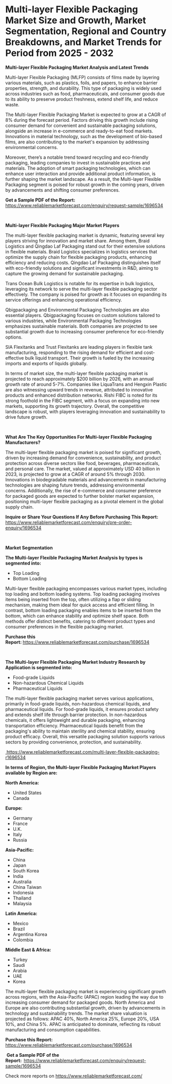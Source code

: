 <p><h1>Multi-layer Flexible Packaging Market Size and Growth, Market Segmentation, Regional and Country Breakdowns, and Market Trends for Period from 2025 -  2032</h1></p><p><strong>Multi-layer Flexible Packaging Market Analysis and Latest Trends</strong></p>
<p><p>Multi-layer Flexible Packaging (MLFP) consists of films made by layering various materials, such as plastics, foils, and papers, to enhance barrier properties, strength, and durability. This type of packaging is widely used across industries such as food, pharmaceuticals, and consumer goods due to its ability to preserve product freshness, extend shelf life, and reduce waste. </p><p>The Multi-layer Flexible Packaging Market is expected to grow at a CAGR of 8% during the forecast period. Factors driving this growth include rising consumer demand for convenient and sustainable packaging solutions, alongside an increase in e-commerce and ready-to-eat food markets. Innovations in material technology, such as the development of bio-based films, are also contributing to the market's expansion by addressing environmental concerns. </p><p>Moreover, there’s a notable trend toward recycling and eco-friendly packaging, leading companies to invest in sustainable practices and materials. The adoption of smart packaging technologies, which can enhance user interaction and provide additional product information, is further shaping the market landscape. As a result, the Multi-layer Flexible Packaging segment is poised for robust growth in the coming years, driven by advancements and shifting consumer preferences.</p></p>
<p><strong>Get a Sample PDF of the Report:&nbsp;</strong> <a href="https://www.reliablemarketforecast.com/enquiry/request-sample/1696534?utm_campaign=1097&utm_medium=2&utm_source=Github&utm_content=ia&utm_term=08012025&utm_id=multi-layer-flexible-packaging">https://www.reliablemarketforecast.com/enquiry/request-sample/1696534</a></p>
<p>&nbsp;</p>
<p><strong>Multi-layer Flexible Packaging Major Market Players</strong></p>
<p><p>The multi-layer flexible packaging market is dynamic, featuring several key players striving for innovation and market share. Among them, Braid Logistics and Qingdao Laf Packaging stand out for their extensive solutions in flexible materials. Braid Logistics specializes in logistics services that optimize the supply chain for flexible packaging products, enhancing efficiency and reducing costs. Qingdao Laf Packaging distinguishes itself with eco-friendly solutions and significant investments in R&D, aiming to capture the growing demand for sustainable packaging.</p><p>Trans Ocean Bulk Logistics is notable for its expertise in bulk logistics, leveraging its network to serve the multi-layer flexible packaging sector effectively. The company is poised for growth as it focuses on expanding its service offerings and enhancing operational efficiency.</p><p>Qbigpackaging and Environmental Packaging Technologies are also essential players. Qbigpackaging focuses on custom solutions tailored to various industries, while Environmental Packaging Technologies emphasizes sustainable materials. Both companies are projected to see substantial growth due to increasing consumer preference for eco-friendly options.</p><p>SIA Flexitanks and Trust Flexitanks are leading players in flexible tank manufacturing, responding to the rising demand for efficient and cost-effective bulk liquid transport. Their growth is fueled by the increasing imports and exports of liquids globally.</p><p>In terms of market size, the multi-layer flexible packaging market is projected to reach approximately $200 billion by 2026, with an annual growth rate of around 5-7%. Companies like LiquaTrans and Hengxin Plastic are also witnessing upward trends in revenue, attributed to innovative products and enhanced distribution networks. Rishi FIBC is noted for its strong foothold in the FIBC segment, with a focus on expanding into new markets, supporting its growth trajectory. Overall, the competitive landscape is robust, with players leveraging innovation and sustainability to drive future growth.</p></p>
<p>&nbsp;</p>
<p><strong>What Are The Key Opportunities For Multi-layer Flexible Packaging Manufacturers?</strong></p>
<p><p>The multi-layer flexible packaging market is poised for significant growth, driven by increasing demand for convenience, sustainability, and product protection across diverse sectors like food, beverages, pharmaceuticals, and personal care. The market, valued at approximately USD 40 billion in 2023, is projected to grow at a CAGR of around 5% through 2030. Innovations in biodegradable materials and advancements in manufacturing technologies are shaping future trends, addressing environmental concerns. Additionally, the rise of e-commerce and consumer preference for packaged goods are expected to further bolster market expansion, positioning multi-layer flexible packaging as a pivotal element in the global supply chain.</p></p>
<p><strong>Inquire or Share Your Questions If Any Before Purchasing This Report:</strong> <a href="https://www.reliablemarketforecast.com/enquiry/pre-order-enquiry/1696534?utm_campaign=1097&utm_medium=2&utm_source=Github&utm_content=ia&utm_term=08012025&utm_id=multi-layer-flexible-packaging">https://www.reliablemarketforecast.com/enquiry/pre-order-enquiry/1696534</a></p>
<p>&nbsp;</p>
<p><strong>Market Segmentation</strong></p>
<p><strong>The Multi-layer Flexible Packaging Market Analysis by types is segmented into:</strong></p>
<p><ul><li>Top Loading</li><li>Bottom Loading</li></ul></p>
<p><p>Multi-layer flexible packaging encompasses various market types, including top loading and bottom loading systems. Top loading packaging involves items being inserted from the top, often utilizing a flap or sliding mechanism, making them ideal for quick access and efficient filling. In contrast, bottom loading packaging enables items to be inserted from the bottom, which can enhance stability and optimize shelf space. Both methods offer distinct benefits, catering to different product types and consumer preferences in the flexible packaging market.</p></p>
<p><strong>Purchase this Report:&nbsp;</strong><a href="https://www.reliablemarketforecast.com/purchase/1696534?utm_campaign=1097&utm_medium=2&utm_source=Github&utm_content=ia&utm_term=08012025&utm_id=multi-layer-flexible-packaging">https://www.reliablemarketforecast.com/purchase/1696534</a></p>
<p>&nbsp;</p>
<p><strong>The Multi-layer Flexible Packaging Market Industry Research by Application is segmented into:</strong></p>
<p><ul><li>Food-grade Liquids</li><li>Non-hazardous Chemical Liquids</li><li>Pharmaceutical Liquids</li></ul></p>
<p><p>The multi-layer flexible packaging market serves various applications, primarily in food-grade liquids, non-hazardous chemical liquids, and pharmaceutical liquids. For food-grade liquids, it ensures product safety and extends shelf life through barrier protection. In non-hazardous chemicals, it offers lightweight and durable packaging, enhancing transportation efficiency. Pharmaceutical liquids benefit from the packaging's ability to maintain sterility and chemical stability, ensuring product efficacy. Overall, this versatile packaging solution supports various sectors by providing convenience, protection, and sustainability.</p></p>
<p><a href="https://www.reliablemarketforecast.com/multi-layer-flexible-packaging-r1696534?utm_campaign=1097&utm_medium=2&utm_source=Github&utm_content=ia&utm_term=08012025&utm_id=multi-layer-flexible-packaging">&nbsp;https://www.reliablemarketforecast.com/multi-layer-flexible-packaging-r1696534</a></p>
<p><strong>In terms of Region, the Multi-layer Flexible Packaging Market Players available by Region are:</strong></p>
<p>
    <p> <strong> North America: </strong>
        <ul>
            <li>United States</li>
            <li>Canada</li>
        </ul>
        </p> 
    <p> <strong> Europe: </strong>
        <ul>
            <li>Germany</li>
            <li>France</li>
            <li>U.K.</li>
            <li>Italy</li>
            <li>Russia</li>
        </ul>
        </p> 
    <p> <strong> Asia-Pacific: </strong>
        <ul>
            <li>China</li>
            <li>Japan</li>
            <li>South Korea</li>
            <li>India</li>
            <li>Australia</li>
            <li>China Taiwan</li>
            <li>Indonesia</li>
            <li>Thailand</li>
            <li>Malaysia</li>
        </ul>
        </p> 
    <p> <strong> Latin America: </strong>
        <ul>
            <li>Mexico</li>
            <li>Brazil</li>
            <li>Argentina Korea</li>
            <li>Colombia</li>
        </ul>
        </p> 
    <p> <strong> Middle East & Africa: </strong>
        <ul>
            <li>Turkey</li>
            <li>Saudi</li>
            <li>Arabia</li>
            <li>UAE</li>
            <li>Korea</li>
        </ul>
    </p>
    </p>
<p><p>The multi-layer flexible packaging market is experiencing significant growth across regions, with the Asia-Pacific (APAC) region leading the way due to increasing consumer demand for packaged goods. North America and Europe are also contributing substantial growth, driven by advancements in technology and sustainability trends. The market share valuation is projected as follows: APAC 40%, North America 25%, Europe 20%, USA 10%, and China 5%. APAC is anticipated to dominate, reflecting its robust manufacturing and consumption capabilities.</p></p>
<p><strong>Purchase this Report: </strong><a href="https://www.reliablemarketforecast.com/purchase/1696534?utm_campaign=1097&utm_medium=2&utm_source=Github&utm_content=ia&utm_term=08012025&utm_id=multi-layer-flexible-packaging">https://www.reliablemarketforecast.com/purchase/1696534</a></p>
<p>&nbsp;<strong>Get a Sample PDF of the Report:&nbsp;&nbsp;</strong><a href="https://www.reliablemarketforecast.com/enquiry/request-sample/1696534?utm_campaign=1097&utm_medium=2&utm_source=Github&utm_content=ia&utm_term=08012025&utm_id=multi-layer-flexible-packaging">https://www.reliablemarketforecast.com/enquiry/request-sample/1696534</a></p>
<p><strong></strong></p>
<p>Check more reports on <a href="https://www.reliablemarketforecast.com/?utm_campaign=1097&utm_medium=2&utm_source=Github&utm_content=ia&utm_term=08012025&utm_id=multi-layer-flexible-packaging">https://www.reliablemarketforecast.com/</a></p>